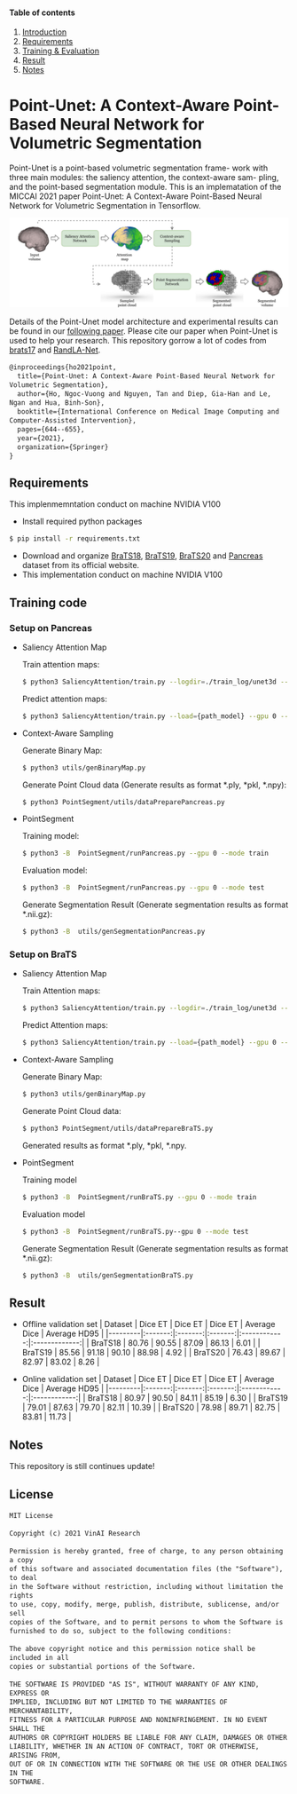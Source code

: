 #### Table of contents
1. [Introduction](#introduction)
2. [Requirements](#requirements)
3. [Training & Evaluation ](#Training_Evaluation)
4. [Result ](#result)
5. [Notes](#notes)

# <a name="introduction"></a> Point-Unet: A Context-Aware Point-Based Neural Network for Volumetric Segmentation

Point-Unet is a point-based volumetric segmentation frame- work with three main modules: the saliency attention, the context-aware sam- pling, and the point-based segmentation module. This is an implematation of the MICCAI 2021 paper Point-Unet: A Context-Aware Point-Based Neural Network for Volumetric Segmentation in Tensorflow.

![DETR](figure/flowchart.jpg)


Details of the Point-Unet model architecture and experimental results can be found in our [following paper](https://rdcu.be/cyhME). Please cite our paper when Point-Unet is used to help your research. This repository gorrow a lot of codes from [brats17](https://github.com/taigw/brats17/) and [RandLA-Net](https://github.com/QingyongHu/RandLA-Net).

```
@inproceedings{ho2021point,
  title={Point-Unet: A Context-Aware Point-Based Neural Network for Volumetric Segmentation},
  author={Ho, Ngoc-Vuong and Nguyen, Tan and Diep, Gia-Han and Le, Ngan and Hua, Binh-Son},
  booktitle={International Conference on Medical Image Computing and Computer-Assisted Intervention},
  pages={644--655},
  year={2021},
  organization={Springer}
}
```
## Requirements
This implenmemntation conduct on machine NVIDIA V100
* Install required python packages

```bash
$ pip install -r requirements.txt
```
* Download and organize [BraTS18](https://www.med.upenn.edu/sbia/brats2018/data.html), [BraTS19](https://www.med.upenn.edu/cbica/brats2019/data.html), [BraTS20](https://www.med.upenn.edu/cbica/brats2020/data.html) and [Pancreas](https://wiki.cancerimagingarchive.net/display/Public/Pancreas-CT) dataset from its official website.
* This implementation conduct on machine NVIDIA V100

## Training code
### Setup on Pancreas

* Saliency Attention Map

    Train attention maps:
    ```bash 
    $ python3 SaliencyAttention/train.py --logdir=./train_log/unet3d --gpu 0
    ```
    Predict attention maps:
    ```bash 
    $ python3 SaliencyAttention/train.py --load={path_model} --gpu 0 --predict
    ```
* Context-Aware Sampling

    Generate Binary Map:
    ```bash 
    $ python3 utils/genBinaryMap.py
    ```
    Generate Point Cloud data (Generate results as format *.ply, *pkl, *.npy):
    ```bash 
    $ python3 PointSegment/utils/dataPreparePancreas.py
    ```
   
* PointSegment

    Training model: 
    ```bash
    $ python3 -B  PointSegment/runPancreas.py --gpu 0 --mode train
    ```

    Evaluation model: 
    ```bash
    $ python3 -B  PointSegment/runPancreas.py --gpu 0 --mode test 
    ```
    Generate Segmentation Result (Generate segmentation results as format *.nii.gz):
    ```bash
    $ python3 -B  utils/genSegmentationPancreas.py
    ```
    



### Setup on BraTS
* Saliency Attention Map

    Train Attention maps:
    ```bash 
    $ python3 SaliencyAttention/train.py --logdir=./train_log/unet3d --gpu 0
    ```
    Predict Attention maps:
    ```bash 
    $ python3 SaliencyAttention/train.py --load={path_model} --gpu 0 --predict
    ```
* Context-Aware Sampling

    Generate Binary Map:
    ```bash 
    $ python3 utils/genBinaryMap.py
    ```
    Generate Point Cloud data:
    ```bash 
    $ python3 PointSegment/utils/dataPrepareBraTS.py
    ```
    Generated results as format *.ply, *pkl, *.npy.
* PointSegment

    Training model
    ```bash
    $ python3 -B  PointSegment/runBraTS.py --gpu 0 --mode train
    ```

    Evaluation model
    ```bash
    $ python3 -B  PointSegment/runBraTS.py--gpu 0 --mode test 
    ```

    Generate Segmentation Result (Generate segmentation results as format *.nii.gz):
    ```bash
    $ python3 -B  utils/genSegmentationBraTS.py
    ```

## <a name="result"></a> Result

* Offline validation set
    | Dataset | Dice ET | Dice ET | Dice ET | Average Dice | Average HD95 |
    |---------|:-------:|:-------:|:-------:|:------------:|:-------------:|
    | BraTS18 |  80.76  |  90.55  |  87.09  |     86.13    |     6.01     |
    | BraTS19 |  85.56  |  91.18  |  90.10  |     88.98    |     4.92     |
    | BraTS20 |  76.43  |  89.67  |  82.97  |     83.02    |     8.26     |

* Online validation set
    | Dataset | Dice ET | Dice ET | Dice ET | Average Dice | Average HD95 |
    |---------|:-------:|:-------:|:-------:|:------------:|:------------:|
    | BraTS18 |  80.97  |  90.50  |  84.11  |     85.19    |     6.30     |
    | BraTS19 |  79.01  |  87.63  |  79.70  |     82.11    |     10.39    |
    | BraTS20 |  78.98  |  89.71  |  82.75  |     83.81    |     11.73    |

## <a name="notes"></a> Notes
This repository is still continues update!




## License
    
    MIT License

    Copyright (c) 2021 VinAI Research

    Permission is hereby granted, free of charge, to any person obtaining a copy
    of this software and associated documentation files (the "Software"), to deal
    in the Software without restriction, including without limitation the rights
    to use, copy, modify, merge, publish, distribute, sublicense, and/or sell
    copies of the Software, and to permit persons to whom the Software is
    furnished to do so, subject to the following conditions:

    The above copyright notice and this permission notice shall be included in all
    copies or substantial portions of the Software.

    THE SOFTWARE IS PROVIDED "AS IS", WITHOUT WARRANTY OF ANY KIND, EXPRESS OR
    IMPLIED, INCLUDING BUT NOT LIMITED TO THE WARRANTIES OF MERCHANTABILITY,
    FITNESS FOR A PARTICULAR PURPOSE AND NONINFRINGEMENT. IN NO EVENT SHALL THE
    AUTHORS OR COPYRIGHT HOLDERS BE LIABLE FOR ANY CLAIM, DAMAGES OR OTHER
    LIABILITY, WHETHER IN AN ACTION OF CONTRACT, TORT OR OTHERWISE, ARISING FROM,
    OUT OF OR IN CONNECTION WITH THE SOFTWARE OR THE USE OR OTHER DEALINGS IN THE
    SOFTWARE.
